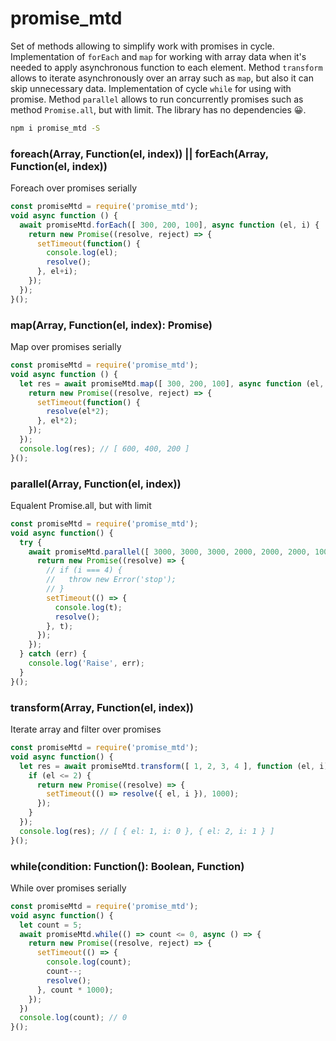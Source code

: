 # promise_mtd
Set of methods allowing to simplify work with promises in cycle.
Implementation of ```forEach``` and ```map``` for working with array data when it's needed to apply asynchronous function to each element.
Method ```transform``` allows to iterate asynchronously over an array such as ```map```, but also it can skip unnecessary data.
Implementation of cycle  ```while``` for using with promise.
Method ```parallel``` allows to run concurrently promises such as method ```Promise.all```, but with limit.
The library has no dependencies 😀.


```sh
npm i promise_mtd -S
```

### foreach(Array<any>, Function(el, index)) || forEach(Array<any>, Function(el, index))
Foreach over promises serially
```js
const promiseMtd = require('promise_mtd');
void async function () {
  await promiseMtd.forEach([ 300, 200, 100], async function (el, i) {
    return new Promise((resolve, reject) => {
      setTimeout(function() {
        console.log(el);
        resolve();
      }, el+i);
    });
  });
}();
```


### map(Array<any>, Function(el, index): Promise<any>)
Map over promises serially
```js
const promiseMtd = require('promise_mtd');
void async function () {
  let res = await promiseMtd.map([ 300, 200, 100], async function (el, i) {
    return new Promise((resolve, reject) => {
      setTimeout(function() {
        resolve(el*2);
      }, el*2);
    });
  });
  console.log(res); // [ 600, 400, 200 ]
}();
```


### parallel(Array<any>, Function(el, index))
Equalent Promise.all, but with limit
```js
const promiseMtd = require('promise_mtd');
void async function() {
  try {
    await promiseMtd.parallel([ 3000, 3000, 3000, 2000, 2000, 2000, 1000], 3, async function(t, i) {
      return new Promise((resolve) => {
        // if (i === 4) {
        //   throw new Error('stop');
        // }
        setTimeout(() => {
          console.log(t);
          resolve();
        }, t);
      });
    });
  } catch (err) {
    console.log('Raise', err);
  }
}();
```


### transform(Array<any>, Function(el, index))
Iterate array and filter over promises
```js
const promiseMtd = require('promise_mtd');
void async function() {
  let res = await promiseMtd.transform([ 1, 2, 3, 4 ], function (el, i) {
    if (el <= 2) {
      return new Promise((resolve) => {
        setTimeout(() => resolve({ el, i }), 1000);
      });
    }
  });
  console.log(res); // [ { el: 1, i: 0 }, { el: 2, i: 1 } ]
}();
```


### while(condition: Function(): Boolean, Function)
While over promises serially
```js
const promiseMtd = require('promise_mtd');
void async function() {
  let count = 5;
  await promiseMtd.while(() => count <= 0, async () => {
    return new Promise((resolve, reject) => {
      setTimeout(() => {
        console.log(count);
        count--;
        resolve();
      }, count * 1000);
    });
  })
  console.log(count); // 0
}();
```